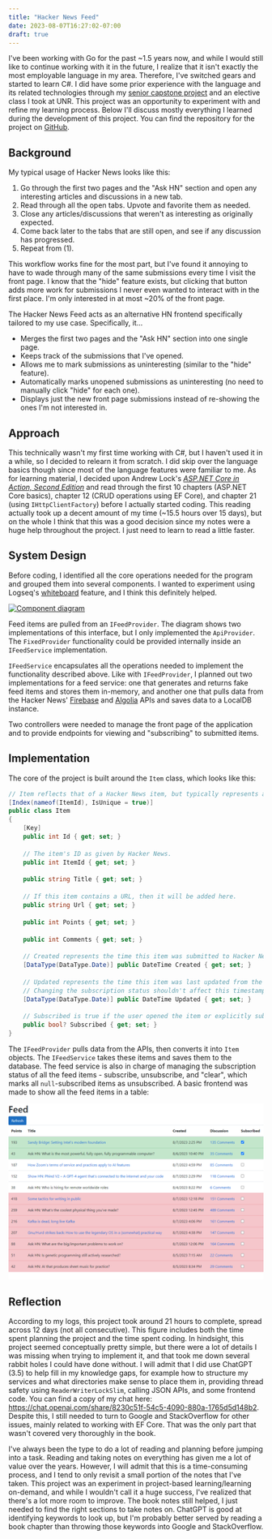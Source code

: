 ```yaml
---
title: "Hacker News Feed"
date: 2023-08-07T16:27:02-07:00
draft: true
---
```


I've been working with Go for the past ~1.5 years now, and while I would still like to continue working with it in the future, I realize that it isn't exactly the most employable language in my area. Therefore, I've switched gears and started to learn C#. I did have some prior experience with the language and its related technologies through my [senior capstone project](https://unr-cs426-team-07.github.io/) and an elective class I took at UNR. This project was an opportunity to experiment with and refine my learning process. Below I'll discuss mostly everything I learned during the development of this project. You can find the repository for the project on [GitHub](https://github.com/ejacobg/HackerNewsFeed).

## Background

My typical usage of Hacker News looks like this:

1. Go through the first two pages and the "Ask HN" section and open any interesting articles and discussions in a new tab.
2. Read through all the open tabs. Upvote and favorite them as needed.
3. Close any articles/discussions that weren't as interesting as originally expected.
4. Come back later to the tabs that are still open, and see if any discussion has progressed.
5. Repeat from (1).

This workflow works fine for the most part, but I've found it annoying to have to wade through many of the same submissions every time I visit the front page. I know that the "hide" feature exists, but clicking that button adds more work for submissions I never even wanted to interact with in the first place. I'm only interested in at most ~20% of the front page.

The Hacker News Feed acts as an alternative HN frontend specifically tailored to my use case. Specifically, it...

* Merges the first two pages and the "Ask HN" section into one single page.
* Keeps track of the submissions that I've opened.
* Allows me to mark submissions as uninteresting (similar to the "hide" feature).
* Automatically marks unopened submissions as uninteresting (no need to manually click "hide" for each one).
* Displays just the new front page submissions instead of re-showing the ones I'm not interested in.

## Approach

This technically wasn't my first time working with C#, but I haven't used it in a while, so I decided to relearn it from scratch. I did skip over the language basics though since most of the language features were familiar to me. As for learning material, I decided upon Andrew Lock's [_ASP.NET Core in Action, Second Edition_](https://www.manning.com/books/asp-net-core-in-action-second-edition) and read through the first 10 chapters (ASP.NET Core basics), chapter 12 (CRUD operations using EF Core), and chapter 21 (using `IHttpClientFactory`) before I actually started coding. This reading actually took up a decent amount of my time (~15.5 hours over 15 days), but on the whole I think that this was a good decision since my notes were a huge help throughout the project. I just need to learn to read a little faster.

## System Design

Before coding, I identified all the core operations needed for the program and grouped them into several components. I wanted to experiment using Logseq's [whiteboard](https://docs.logseq.com/#/page/whiteboard) feature, and I think this definitely helped.

[![Component diagram](/hacker-news-feed-components.png)](/hacker-news-feed-components.png)

Feed items are pulled from an `IFeedProvider`. The diagram shows two implementations of this interface, but I only implemented the `ApiProvider`. The `FixedProvider` functionality could be provided internally inside an `IFeedService` implementation.

`IFeedService` encapsulates all the operations needed to implement the functionality described above. Like with `IFeedProvider`, I planned out two implementations for a feed service: one that generates and returns fake feed items and stores them in-memory, and another one that pulls data from the Hacker News' [Firebase](https://github.com/HackerNews/API) and [Algolia](https://hn.algolia.com/api) APIs and saves data to a LocalDB instance.

Two controllers were needed to manage the front page of the application and to provide endpoints for viewing and "subscribing" to submitted items.

## Implementation

The core of the project is built around the `Item` class, which looks like this:

```c#
// Item reflects that of a Hacker News item, but typically represents an story, Ask HN, or Show HN post.
[Index(nameof(ItemId), IsUnique = true)]
public class Item
{
    [Key]
    public int Id { get; set; }
    
    // The item's ID as given by Hacker News.
    public int ItemId { get; set; }
    
    public string Title { get; set; }

    // If this item contains a URL, then it will be added here.
    public string Url { get; set; }

    public int Points { get; set; }

    public int Comments { get; set; }

    // Created represents the time this item was submitted to Hacker News, not when it was created in our local database.
    [DataType(DataType.Date)] public DateTime Created { get; set; }

    // Updated represents the time this item was last updated from the API.
    // Changing the subscription status shouldn't affect this timestamp.
    [DataType(DataType.Date)] public DateTime Updated { get; set; }

    // Subscribed is true if the user opened the item or explicitly subscribed to it, false if the user explicitly unsubscribed from it, and null if the user has yet to interact with this item.
    public bool? Subscribed { get; set; }
}
```

The `IFeedProvider` pulls data from the APIs, then converts it into `Item` objects. The `IFeedService` takes these items and saves them to the database. The feed service is also in charge of managing the subscription status of all the feed items - subscribe, unsubscribe, and "clear", which marks all `null`-subscribed items as unsubscribed. A basic frontend was made to show all the feed items in a table:

[![Frontend](https://raw.githubusercontent.com/ejacobg/HackerNewsFeed/main/HackerNewsFeed/Screenshots/Update.png)](https://raw.githubusercontent.com/ejacobg/HackerNewsFeed/main/HackerNewsFeed/Screenshots/Update.png)

## Reflection

According to my logs, this project took around 21 hours to complete, spread across 12 days (not all consecutive). This figure includes both the time spent planning the project and the time spent coding. In hindsight, this project seemed conceptually pretty simple, but there were a lot of details I was missing when trying to implement it, and that took me down several rabbit holes I could have done without. I will admit that I did use ChatGPT (3.5) to help fill in my knowledge gaps, for example how to structure my services and what directories make sense to place them in, providing thread safety using `ReaderWriterLockSlim`, calling JSON APIs, and some frontend code. You can find a copy of my chat here: https://chat.openai.com/share/8230c51f-54c5-4090-880a-1765d5d148b2. Despite this, I still needed to turn to Google and StackOverflow for other issues, mainly related to working with EF Core. That was the only part that wasn't covered very thoroughly in the book.

I've always been the type to do a lot of reading and planning before jumping into a task. Reading and taking notes on everything has given me a lot of value over the years. However, I will admit that this is a time-consuming process, and I tend to only revisit a small portion of the notes that I've taken. This project was an experiment in project-based learning/learning on-demand, and while I wouldn't call it a huge success, I've realized that there's a lot more room to improve. The book notes still helped, I just needed to find the right sections to take notes on. ChatGPT is good at identifying keywords to look up, but I'm probably better served by reading a book chapter than throwing those keywords into Google and StackOverflow.
